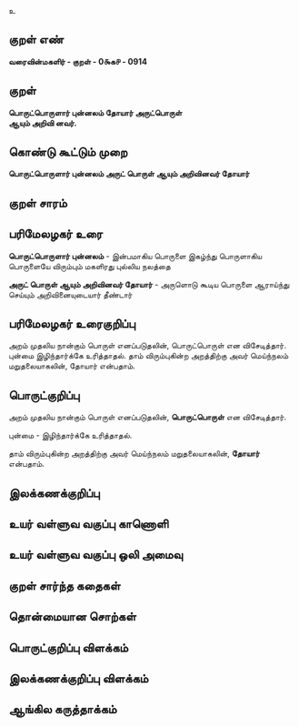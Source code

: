 உ

## குறள் எண் 

**வரைவின்மகளிர் - குறள் - 0௯க௪ - 0914**

## குறள் 

**பொருட்பொருளார் புன்னலம் தோயார் அருட்பொருள்  
ஆயும் அறிவி னவர்.**

## கொண்டு கூட்டும் முறை

**பொருட்பொருளார் புன்னலம் அருட் பொருள் ஆயும் அறிவினவர் தோயார்**

## குறள் சாரம் 


## பரிமேலழகர் உரை

**பொருட்பொருளார் புன்னலம்** - இன்பமாகிய பொருளை இகழ்ந்து பொருளாகிய பொருளையே விரும்பும் மகளிரது புல்லிய நலத்தை 

**அருட் பொருள் ஆயும் அறிவினவர் தோயார்** - அருளொடு கூடிய பொருளை ஆராய்ந்து செய்யும் அறிவினையுடையார் தீண்டார்

## பரிமேலழகர் உரைகுறிப்பு   

அறம் முதலிய நான்கும் பொருள் எனப்படுதலின், பொருட்பொருள் என விசேடித்தார். புன்மை இழிந்தார்க்கே உரித்தாதல். தாம் விரும்புகின்ற அறத்திற்கு அவர் மெய்ந்நலம் மறுதலையாகலின், தோயார் என்பதாம்.

## பொருட்குறிப்பு 

அறம் முதலிய நான்கும் பொருள் எனப்படுதலின், **பொருட்பொருள்** என விசேடித்தார். 

புன்மை - இழிந்தார்க்கே உரித்தாதல். 

தாம் விரும்புகின்ற அறத்திற்கு அவர் மெய்ந்நலம் மறுதலையாகலின், **தோயார்** என்பதாம்.

## இலக்கணக்குறிப்பு  


## உயர் வள்ளுவ வகுப்பு காணொளி


## உயர் வள்ளுவ வகுப்பு ஒலி அமைவு 

 
## குறள் சார்ந்த கதைகள் 


## தொன்மையான சொற்கள்


## பொருட்குறிப்பு விளக்கம்


## இலக்கணக்குறிப்பு விளக்கம்


## ஆங்கில கருத்தாக்கம் 


